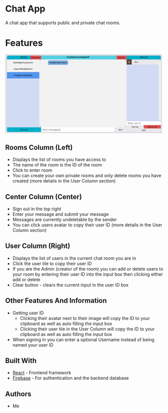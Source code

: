 # Chat App

A chat app that supports public and private chat rooms.

# Features

<!-- ![Features](/resource/layout.png) -->
<img src="./resource/layout.png" width="500" />

## Rooms Column (Left)

- Displays the list of rooms you have access to
- The name of the room is the ID of the room
- Click to enter room
- You can create your own private rooms and only delete rooms you have created (more details in the User Column section)

## Center Column (Center)

- Sign out in the top right
- Enter your message and submit your message
- Messages are currently undeletable by the sender
- You can click users avatar to copy their user ID (more details in the User Column section)

## User Column (Right)

- Displays the list of users in the current chat room you are in
- Click the user tile to copy their user ID
- If you are the Admin (creator of the room) you can add or delete users to your room by entering their user ID into the input box then clicking either add or delete
- Clear button - clears the current input in the user ID box


## Other Features And Information
- Getting user ID
    - Clicking their avatar next to their image will copy the ID to your clipboard as well as auto filling the input box
    - Clicking their user tile in the User Column will copy the ID to your clipboard as well as auto filling the input box
- When signing in you can enter a optional Username instead of being named your user ID

## Built With

* [React](https://reactjs.org/) - Frontend framework
* [Firebase](https://firebase.google.com/) - For authentication and the backend database

## Authors

- Me
